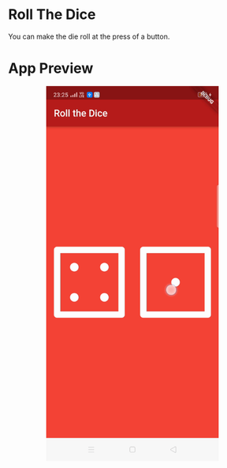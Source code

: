 # Roll The Dice

You can make the die roll at the press of a button. 

# App Preview

<p align="center">
  <img src="images/app_preview.gif" width="350" alt="accessibility text">
</p>
